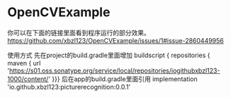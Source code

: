 # OpenCVExample
你可以在下面的链接里面看到程序运行的部分效果。
https://github.com/xbzl123/OpenCVExample/issues/1#issue-2860449956

使用方式
先在project的build.gradle里面增加
buildscript {
repositories {
maven {
url 'https://s01.oss.sonatype.org/service/local/repositories/iogithubxbzl123-1000/content/'
}}}
后在app的build.gradle里面引用
implementation 'io.github.xbzl123:picturerecognition:0.0.1'
